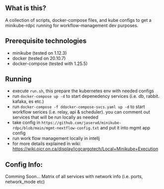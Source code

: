 ## What is this?
A collection of scripts, docker-compose files, and kube configs to get a minikube-rdpc running for workflow-management dev purposes.

## Prerequisite technologies
 - minikube (tested on 1.12.3)
 - docker (tested on 20.10.7)
 - docker-compose (tested with 1.25.5)

## Running
 - execute `run.sh`, this prepare the kubernetes env with needed configs
 - run `docker-compose up -d` to start depenedency services (i.e. db, rabbit. kafaka, es etc.)
 - run `docker-compose -f ddocker-compose-svcs.yaml up -d` to start workflow serices (i.e. relay, api & scheduler). you can comment out services that will be run locally as needed
 - take config in `https://github.com/jaserud/minikube-rdpc/blob/main/mgmt-nextflow-config.txt` and put it into mgmt app config
 - run work flow management locally in intellj 
 - for more details explained in wiki: https://wiki.oicr.on.ca/display/icgcargotech/Local+Minikube+Execution

## Config Info:
 Comming Soon... Matrix of all services with network info (i.e. ports, network_mode etc)

